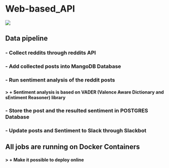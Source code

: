 # Web-based_API


![](/structure_reddit.svg)


## Data pipeline 

### - Collect reddits through reddits API
### - Add collected posts into MangoDB Database
### - Run sentiment analysis of the reddit posts
#### > + Sentiment analysis is based on VADER (Valence Aware Dictionary and sEntiment Reasoner) library
### - Store the post and the resulted sentiment in POSTGRES Database
### - Update posts and Sentiment to Slack through Slackbot

## All jobs are running on Docker Containers
#### > + Make it possible to deploy online
